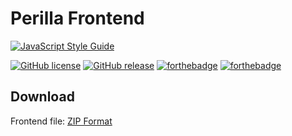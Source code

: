 # Perilla Frontend
[![JavaScript Style Guide](https://cdn.rawgit.com/standard/standard/master/badge.svg)](https://github.com/standard/standard)

[![GitHub license](https://img.shields.io/github/license/ZhangZisu/perilla-frontend.svg?style=for-the-badge)](https://github.com/ZhangZisu/perilla-frontend/blob/master/LICENSE)
[![GitHub release](https://img.shields.io/github/release/ZhangZisu/perilla-frontend.svg?style=for-the-badge)](https://github.com/ZhangZisu/perilla-frontend)
[![forthebadge](https://forthebadge.com/images/badges/built-with-love.svg)](https://forthebadge.com)
[![forthebadge](https://forthebadge.com/images/badges/made-with-vue.svg)](https://forthebadge.com)

## Download

Frontend file: [ZIP Format](https://github.com/ZhangZisu/perilla/archive/gh-pages.zip)
